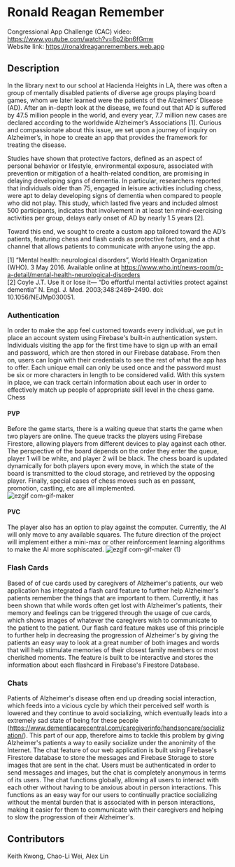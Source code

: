 # Ronald Reagan Remember
Congressional App Challenge (CAC) video: https://www.youtube.com/watch?v=8p2ibn6fGmw<br>
Website link: https://ronaldreaganremembers.web.app
## Description
In the library next to our school at Hacienda Heights in LA, there was often a group of mentally disabled patients of diverse age groups playing board games, whom we later learned were the patients of the Alzeimers’ Disease (AD). After an in-depth look at the disease, we found out that AD is suffered by 47.5 million people in the world, and every year, 7.7 million new cases are declared according to the worldwide Alzheimer’s Associations [1]. Curious and compassionate about this issue, we set upon a journey of inquiry on Alzheimer’s, in hope to create an app that provides the framework for treating the disease. 

Studies have shown that protective factors, defined as an aspect of personal behavior or lifestyle, environmental exposure, associated with prevention or mitigation of a health-related condition, are promising in delaying developing signs of dementia. In particular, researchers reported that individuals older than 75, engaged in leisure activities including chess, were apt to delay developing signs of dementia when compared to people who did not play. This study, which lasted five years and included almost 500 participants, indicates that involvement in at least ten mind-exercising activities per group, delays early onset of AD by nearly 1.5 years [2].

Toward this end, we sought to create a custom app tailored toward the AD’s patients, featuring chess and flash cards as protective factors, and a chat channel that allows patients to communicate with anyone using the app.

[1] “Mental health: neurological disorders”, World Health Organization (WHO). 3 May 2016. Available online at https://www.who.int/news-room/q-a-detail/mental-health-neurological-disorders <br>
[2] Coyle J.T. Use it or lose it— “Do effortful mental activities protect against dementia”  N. Engl. J. Med. 2003;348:2489–2490. doi: 10.1056/NEJMp030051.

### Authentication
In order to make the app feel customed towards every individual, we put in place an account system using Firebase's built-in authentication system. Individuals visiting the app for the first time have to sign up with an email and password, which are then stored in our Firebase database. From then on, users can login with their credentials to see the rest of what the app has to offer. Each unique email can only be used once and the password must be six or more characters in length to be considered valid. With this system in place, we can track certain information about each user in order to effectively match up people of appropriate skill level in the chess game.
Chess
#### PVP
Before the game starts, there is a waiting queue that starts the game when two players are online. The queue tracks the players using Firebase Firestore, allowing players from different devices to play against each other. The perspective of the board depends on the order they enter the queue, player 1 will be white, and player 2 will be black. The chess board is updated dynamically for both players upon every move, in which the state of the board is transmitted to the cloud storage, and retrieved by the opposing player. Finally, special cases of chess moves such as en passant, promotion, castling, etc are all implemented. <br>
![ezgif com-gif-maker](https://user-images.githubusercontent.com/30357759/139355560-ba65a54a-afcc-48a9-8a51-32cd793d4490.gif)
#### PVC
The player also has an option to play against the computer. Currently, the AI will only move to any available squares. The future direction of the project will implement either a mini-max or other reinforcement learning algorithms to make the AI more sophiscated.
![ezgif com-gif-maker (1)](https://user-images.githubusercontent.com/30357759/139356309-64e275b6-e8cf-4b69-8e92-810f292aefee.gif)
### Flash Cards
Based of of cue cards used by caregivers of Alzheimer's patients, our web application has integrated a flash card feature to further help Alzheimer's patients remember the things that are important to them. Currently, it has been shown that while words often get lost with Alzheimer's patients, their memory and feelings can be triggered through the usage of cue cards, which shows images of whatever the caregivers wish to communicate to the patient to the patient. Our flash card feature makes use of this principle to further help in decreasing the progression of Alzheimer's by giving the patients an easy way to look at a great number of both images and words that will help stimulate memories of their closest family members or most cherished moments. The feature is built to be interactive and stores the information about each flashcard in Firebase's Firestore Database.
### Chats
Patients of Alzheimer's disease often end up dreading social interaction, which feeds into a vicious cycle by which their perceived self worth is lowered and they continue to avoid socializing, which eventually leads into a extremely sad state of being for these people (https://www.dementiacarecentral.com/caregiverinfo/handsoncare/socialization/). This part of our app, therefore aims to tackle this problem by giving Alzheimer's patients a way to easily socialize under the anonimity of the Internet. The chat feature of our web application is built using Firebase's Firestore database to store the messages and Firebase Storage to store images that are sent in the chat. Users must be authenticated in order to send messages and images, but the chat is completely anonymous in terms of its users. The chat functions globally, allowing all users to interact with each other without having to be anxious about in person interactions. This functions as an easy way for our users to continually practice socializing without the mental burden that is associated with in person interactions, making it easier for them to communicate with their caregivers and helping to slow the progression of their Alzheimer's.
## Contributors
Keith Kwong, Chao-Li Wei, Alex Lin
